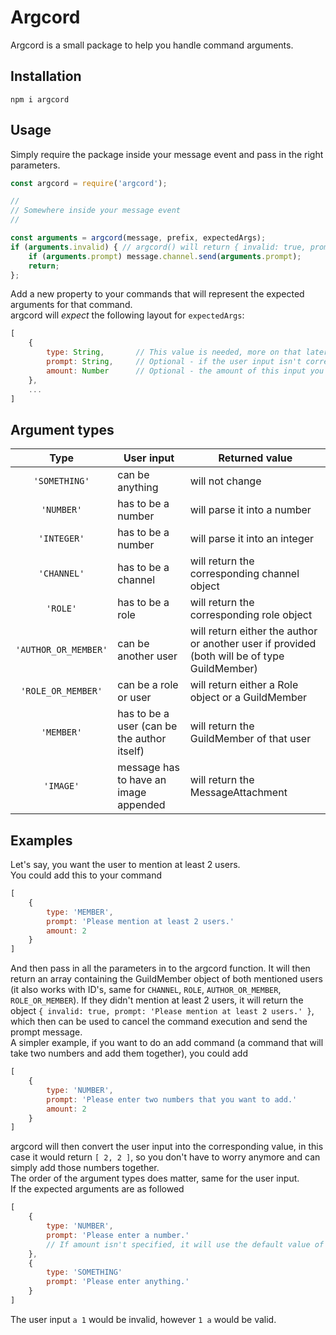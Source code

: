 # Argcord
Argcord is a small package to help you handle command arguments.
## Installation
```
npm i argcord
```
## Usage
Simply require the package inside your message event and pass in the right parameters.
```js
const argcord = require('argcord');

//
// Somewhere inside your message event
//

const arguments = argcord(message, prefix, expectedArgs);
if (arguments.invalid) { // argcord() will return { invalid: true, prompt: argument.prompt } if the user didn't input the correct arguments
    if (arguments.prompt) message.channel.send(arguments.prompt);
    return;
};
```
Add a new property to your commands that will represent the expected arguments for that command.\
argcord will _expect_ the following layout for `expectedArgs`:
```js
[
    {
        type: String,       // This value is needed, more on that later.
        prompt: String,     // Optional - if the user input isn't correct, it will send a message
        amount: Number      // Optional - the amount of this input you are expecting
    },
    ...
]
```
## Argument types
|         Type         | User input                                  | Returned value                                                                               |
|:--------------------:|---------------------------------------------|----------------------------------------------------------------------------------------------|
|     `'SOMETHING'`    | can be anything                             | will not change                                                                              |
|      `'NUMBER'`      | has to be a number                          | will parse it into a number                                                                  |
|      `'INTEGER'`     | has to be a number                          | will parse it into an integer                                                                |
|      `'CHANNEL'`     | has to be a channel                         | will return the corresponding channel object                                                 |
|       `'ROLE'`       | has to be a role                            | will return the corresponding role object                                                    |
| `'AUTHOR_OR_MEMBER'` | can be another user                         | will return either the author or another user if provided (both will be of type GuildMember) |
|  `'ROLE_OR_MEMBER'`  | can be a role or user                       | will return either a Role object or a GuildMember                                            |
|      `'MEMBER'`      | has to be a user (can be the author itself) | will return the GuildMember of that user                                                     |
|       `'IMAGE'`      | message has to have an image appended       | will return the MessageAttachment                                                            |
## Examples
Let's say, you want the user to mention at least 2 users.\
You could add this to your command
```js
[
    {
        type: 'MEMBER',
        prompt: 'Please mention at least 2 users.'
        amount: 2
    }
]
```
And then pass in all the parameters in to the argcord function. It will then return an array containing the GuildMember object of both mentioned users (it also works with ID's, same for `CHANNEL`, `ROLE`, `AUTHOR_OR_MEMBER`, `ROLE_OR_MEMBER`). If they didn't mention at least 2 users, it will return the object `{ invalid: true, prompt: 'Please mention at least 2 users.' }`, which then can be used to cancel the command execution and send the prompt message.\
A simpler example, if you want to do an add command (a command that will take two numbers and add them together), you could add
```js
[
    {
        type: 'NUMBER',
        prompt: 'Please enter two numbers that you want to add.'
        amount: 2
    }
]
```
argcord will then convert the user input into the corresponding value, in this case it would return `[ 2, 2 ]`, so you don't have to worry anymore and can simply add those numbers together.\
The order of the argument types does matter, same for the user input.\
If the expected arguments are as followed
```js
[
    {
        type: 'NUMBER',
        prompt: 'Please enter a number.'
        // If amount isn't specified, it will use the default value of 1
    },
    {
        type: 'SOMETHING'
        prompt: 'Please enter anything.'
    }
]
```
The user input `a 1` would be invalid, however `1 a` would be valid.